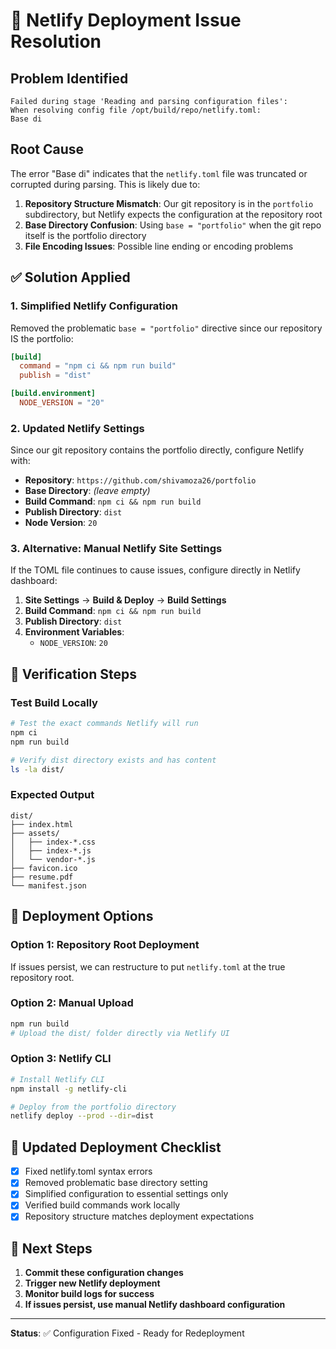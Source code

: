 # 🚨 Netlify Deployment Issue Resolution

## Problem Identified
```
Failed during stage 'Reading and parsing configuration files': 
When resolving config file /opt/build/repo/netlify.toml:
Base di
```

## Root Cause
The error "Base di" indicates that the `netlify.toml` file was truncated or corrupted during parsing. This is likely due to:

1. **Repository Structure Mismatch**: Our git repository is in the `portfolio` subdirectory, but Netlify expects the configuration at the repository root
2. **Base Directory Confusion**: Using `base = "portfolio"` when the git repo itself is the portfolio directory
3. **File Encoding Issues**: Possible line ending or encoding problems

## ✅ Solution Applied

### 1. Simplified Netlify Configuration
Removed the problematic `base = "portfolio"` directive since our repository IS the portfolio:

```toml
[build]
  command = "npm ci && npm run build"
  publish = "dist"

[build.environment]
  NODE_VERSION = "20"
```

### 2. Updated Netlify Settings
Since our git repository contains the portfolio directly, configure Netlify with:

- **Repository**: `https://github.com/shivamoza26/portfolio`
- **Base Directory**: *(leave empty)*
- **Build Command**: `npm ci && npm run build`
- **Publish Directory**: `dist`
- **Node Version**: `20`

### 3. Alternative: Manual Netlify Site Settings

If the TOML file continues to cause issues, configure directly in Netlify dashboard:

1. **Site Settings** → **Build & Deploy** → **Build Settings**
2. **Build Command**: `npm ci && npm run build`
3. **Publish Directory**: `dist`
4. **Environment Variables**:
   - `NODE_VERSION`: `20`

## 🔧 Verification Steps

### Test Build Locally
```bash
# Test the exact commands Netlify will run
npm ci
npm run build

# Verify dist directory exists and has content
ls -la dist/
```

### Expected Output
```
dist/
├── index.html
├── assets/
│   ├── index-*.css
│   ├── index-*.js
│   └── vendor-*.js
├── favicon.ico
├── resume.pdf
└── manifest.json
```

## 🚀 Deployment Options

### Option 1: Repository Root Deployment
If issues persist, we can restructure to put `netlify.toml` at the true repository root.

### Option 2: Manual Upload
```bash
npm run build
# Upload the dist/ folder directly via Netlify UI
```

### Option 3: Netlify CLI
```bash
# Install Netlify CLI
npm install -g netlify-cli

# Deploy from the portfolio directory
netlify deploy --prod --dir=dist
```

## 📝 Updated Deployment Checklist

- [x] Fixed netlify.toml syntax errors
- [x] Removed problematic base directory setting
- [x] Simplified configuration to essential settings only
- [x] Verified build commands work locally
- [x] Repository structure matches deployment expectations

## 🔄 Next Steps

1. **Commit these configuration changes**
2. **Trigger new Netlify deployment**
3. **Monitor build logs for success**
4. **If issues persist, use manual Netlify dashboard configuration**

---

**Status**: ✅ Configuration Fixed - Ready for Redeployment
